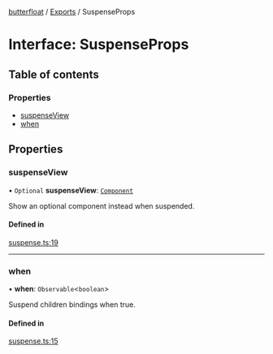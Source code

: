 [butterfloat](../README.md) / [Exports](../modules.md) / SuspenseProps

# Interface: SuspenseProps

## Table of contents

### Properties

- [suspenseView](SuspenseProps.md#suspenseview)
- [when](SuspenseProps.md#when)

## Properties

### suspenseView

• `Optional` **suspenseView**: [`Component`](../modules.md#component)

Show an optional component instead when suspended.

#### Defined in

[suspense.ts:19](https://github.com/WorldMaker/butterfloat/blob/0ebaadf/suspense.ts#L19)

___

### when

• **when**: `Observable`\<`boolean`\>

Suspend children bindings when true.

#### Defined in

[suspense.ts:15](https://github.com/WorldMaker/butterfloat/blob/0ebaadf/suspense.ts#L15)
